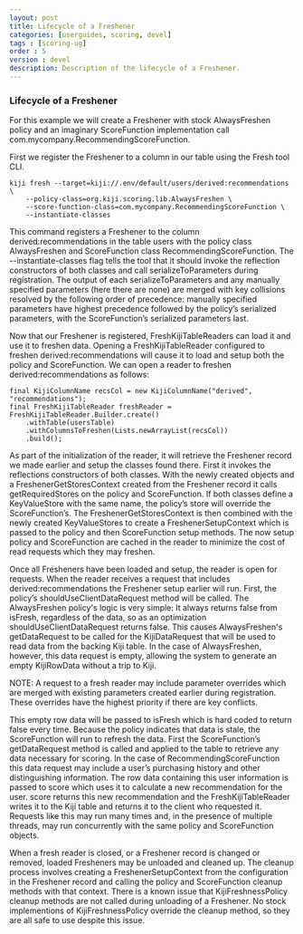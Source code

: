 ```yaml
---
layout: post
title: Lifecycle of a Freshener
categories: [userguides, scoring, devel]
tags : [scoring-ug]
order : 5
version : devel
description: Description of the lifecycle of a Freshener.
---
```


<h3 style="margin-top:0px;padding-top:10px;"> Lifecycle of a Freshener </h3>
For this example we will create a Freshener with stock AlwaysFreshen policy and an imaginary ScoreFunction implementation call com.mycompany.RecommendingScoreFunction.

First we register the Freshener to a column in our table using the Fresh tool CLI.

    kiji fresh --target=kiji://.env/default/users/derived:recommendations \
        --policy-class=org.kiji.scoring.lib.AlwaysFreshen \
        --score-function-class=com.mycompany.RecommendingScoreFunction \
        --instantiate-classes

This command registers a Freshener to the column derived:recommendations in the table users with the policy class AlwaysFreshen and ScoreFunction class RecommendingScoreFunction. The --instantiate-classes flag tells the tool that it should invoke the reflection constructors of both classes and call serializeToParameters during registration. The output of each serializeToParameters and any manually specified parameters (here there are none) are merged with key collisions resolved by the following order of precedence: manually specified parameters have highest precedence followed by the policy’s serialized parameters, with the ScoreFunction’s serialized parameters last.

Now that our Freshener is registered, FreshKijiTableReaders can load it and use it to freshen data. Opening a FreshKijiTableReader configured to freshen derived:recommendations will cause it to load and setup both the policy and ScoreFunction. We can open a reader to freshen derived:recommendations as follows:

    final KijiColumnName recsCol = new KijiColumnName("derived", "recommendations");
    final FreshKijiTableReader freshReader = FreshKijiTableReader.Builder.create()
        .withTable(usersTable)
        .withColumnsToFreshen(Lists.newArrayList(recsCol))
        .build();

As part of the initialization of the reader, it will retrieve the Freshener record we made earlier and setup the classes found there. First it invokes the reflections constructors of both classes. With the newly created objects and a FreshenerGetStoresContext created from the Freshener record it calls getRequiredStores on the policy and ScoreFunction. If both classes define a KeyValueStore with the same name, the policy’s store will override the ScoreFunction’s. The FreshenerGetStoresContext is then combined with the newly created KeyValueStores to create a FreshenerSetupContext which is passed to the policy and then ScoreFunction setup methods. The now setup policy and ScoreFunction are cached in the reader to minimize the cost of read requests which they may freshen.

Once all Fresheners have been loaded and setup, the reader is open for requests. When the reader receives a request that includes derived:recommendations the Freshener setup earlier will run. First, the policy’s shouldUseClientDataRequest method will be called. The AlwaysFreshen policy's logic is very simple: It always returns false from isFresh, regardless of the data, so as an optimization shouldUseClientDataRequest returns false. This causes AlwaysFreshen's getDataRequest to be called for the KijiDataRequest that will be used to read data from the backing Kiji table. In the case of AlwaysFreshen, however, this data request is empty, allowing the system to generate an empty KijiRowData without a trip to Kiji.

NOTE: A request to a fresh reader may include parameter overrides which are merged with existing parameters created earlier during registration. These overrides have the highest priority if there are key conflicts.

This empty row data will be passed to isFresh which is hard coded to return false every time. Because the policy indicates that data is stale, the ScoreFunction will run to refresh the data. First the ScoreFunction’s getDataRequest method is called and applied to the table to retrieve any data necessary for scoring. In the case of RecommendingScoreFunction this data request may include a user’s purchasing history and other distinguishing information. The row data containing this user information is passed to score which uses it to calculate a new recommendation for the user. score returns this new recommendation and the FreshKijiTableReader writes it to the Kiji table and returns it to the client who requested it. Requests like this may run many times and, in the presence of multiple threads, may run concurrently with the same policy and ScoreFunction objects.

When a fresh reader is closed, or a Freshener record is changed or removed, loaded Fresheners may be unloaded and cleaned up. The cleanup process involves creating a FreshenerSetupContext from the configuration in the Freshener record and calling the policy and ScoreFunction cleanup methods with that context. There is a known issue that KijiFreshnessPolicy cleanup methods are not called during unloading of a Freshener. No stock implementions of KijiFreshnessPolicy override the cleanup method, so they are all safe to use despite this issue.
